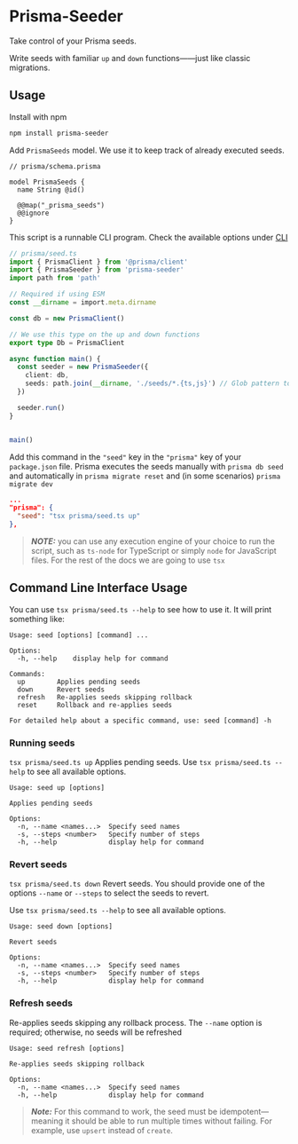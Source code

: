 # Prisma-Seeder

Take control of your Prisma seeds.

Write seeds with familiar `up` and `down` functions——just like classic migrations.

## Usage

Install with npm
```bash
npm install prisma-seeder
```

Add `PrismaSeeds` model. We use it to keep track of already executed seeds.
```prisma
// prisma/schema.prisma

model PrismaSeeds {
  name String @id()

  @@map("_prisma_seeds")
  @@ignore
}
```

This script is a runnable CLI program. Check the available options under [CLI](#command-line-interface)
```ts
// prisma/seed.ts
import { PrismaClient } from '@prisma/client'
import { PrismaSeeder } from 'prisma-seeder'
import path from 'path'

// Required if using ESM
const __dirname = import.meta.dirname

const db = new PrismaClient()

// We use this type on the up and down functions
export type Db = PrismaClient

async function main() {
  const seeder = new PrismaSeeder({
    client: db,
    seeds: path.join(__dirname, './seeds/*.{ts,js}') // Glob pattern to match your seeds
  })

  seeder.run()
}


main()
```

Add this command in the `"seed"` key in the `"prisma"` key of your `package.json` file. Prisma executes the seeds manually with `prisma db seed` and automatically in `prisma migrate reset` and (in some scenarios) `prisma migrate dev`
```JSON
...
"prisma": {
  "seed": "tsx prisma/seed.ts up"
},
```
> **_NOTE:_** you can use any execution engine of your choice to run the script, such as `ts-node` for TypeScript or simply `node` for JavaScript files. For the rest of the docs we are going to use `tsx`

## Command Line Interface Usage

You can use `tsx prisma/seed.ts --help` to see how to use it. It will print something like:
```
Usage: seed [options] [command] ...

Options:
  -h, --help    display help for command

Commands:
  up        Applies pending seeds
  down      Revert seeds
  refresh   Re-applies seeds skipping rollback
  reset     Rollback and re-applies seeds

For detailed help about a specific command, use: seed [command] -h
```


### Running seeds

`tsx prisma/seed.ts up` Applies pending seeds. Use `tsx prisma/seed.ts --help` to see all available options.

```
Usage: seed up [options]

Applies pending seeds

Options:
  -n, --name <names...>  Specify seed names
  -s, --steps <number>   Specify number of steps
  -h, --help             display help for command
```

### Revert seeds
`tsx prisma/seed.ts down` Revert seeds. You should provide one of the options `--name` or `--steps` to select the seeds to revert.

Use `tsx prisma/seed.ts --help` to see all available options.

```
Usage: seed down [options]

Revert seeds

Options:
  -n, --name <names...>  Specify seed names
  -s, --steps <number>   Specify number of steps
  -h, --help             display help for command
```

### Refresh seeds

Re-applies seeds skipping any rollback process. The `--name` option is required; otherwise, no seeds will be refreshed

```
Usage: seed refresh [options]

Re-applies seeds skipping rollback

Options:
  -n, --name <names...>  Specify seed names
  -h, --help             display help for command
  ```

> **_Note:_** For this command to work, the seed must be idempotent—meaning it should be able to run multiple times without failing. For example, use `upsert` instead of `create`.
